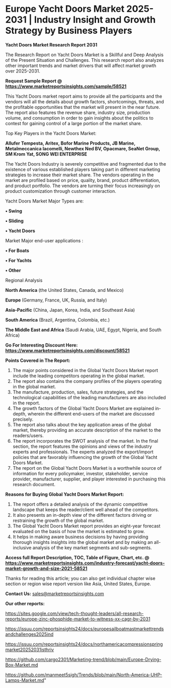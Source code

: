 # Europe Yacht Doors Market 2025-2031 | Industry Insight and Growth Strategy by Business Players

<strong>Yacht Doors Market Research Report 2031</strong>

The Research Report on Yacht Doors Market is a Skillful and Deep Analysis of the Present Situation and Challenges. This research report also analyzes other important trends and market drivers that will affect market growth over 2025-2031.

<strong>Request Sample Report @ <a href=https://www.marketreportsinsights.com/sample/58521>https://www.marketreportsinsights.com/sample/58521</a></strong>

This Yacht Doors market report aims to provide all the participants and the vendors will all the details about growth factors, shortcomings, threats, and the profitable opportunities that the market will present in the near future. The report also features the revenue share, industry size, production volume, and consumption in order to gain insights about the politics to contest for gaining control of a large portion of the market share.

Top Key Players in the Yacht Doors Market:

<strong>Allufer Tempesta, Aritex, Bofor Marine Products, JB Marine, Metalmeccanica Iacomelli, Newthex Ned BV, Opacmare, SeaNet Group, SM Krom Yat, SONG WEI ENTERPRISE</strong>

The Yacht Doors Industry is severely competitive and fragmented due to the existence of various established players taking part in different marketing strategies to increase their market share. The vendors operating in the market are profiled based on price, quality, brand, product differentiation, and product portfolio. The vendors are turning their focus increasingly on product customization through customer interaction.

Yacht Doors Market Major Types are:

<strong>• Swing

• Sliding

• Yacht Doors</strong>

Market Major end-user applications :

<strong>• For Boats

• For Yachts

• Other</strong>

Regional Analysis

</u><strong><b>North America</b></strong> (the United States, Canada, and Mexico)

<strong><b>Europe </b></strong>(Germany, France, UK, Russia, and Italy)

<strong><b>Asia-Pacific</b></strong> (China, Japan, Korea, India, and Southeast Asia)

<strong><b>South America</b></strong> (Brazil, Argentina, Colombia, etc.)

<strong><b>The Middle East and Africa</b></strong> (Saudi Arabia, UAE, Egypt, Nigeria, and South Africa)

<strong>Go For Interesting Discount Here: <a href=https://www.marketreportsinsights.com/discount/58521>https://www.marketreportsinsights.com/discount/58521</a></strong>

<strong>Points Covered in The Report:</strong>
<ol>
  <li>The major points considered in the Global Yacht Doors Market report include the leading competitors operating in the global market.</li>
  <li>The report also contains the company profiles of the players operating in the global market.</li>
  <li>The manufacture, production, sales, future strategies, and the technological capabilities of the leading manufacturers are also included in the report.</li>
  <li>The growth factors of the Global Yacht Doors Market are explained in-depth, wherein the different end-users of the market are discussed precisely.</li>
  <li>The report also talks about the key application areas of the global market, thereby providing an accurate description of the market to the readers/users.</li>
  <li>The report incorporates the SWOT analysis of the market. In the final section, the report features the opinions and views of the industry experts and professionals. The experts analyzed the export/import policies that are favorably influencing the growth of the Global Yacht Doors Market.</li>
  <li>The report on the Global Yacht Doors Market is a worthwhile source of information for every policymaker, investor, stakeholder, service provider, manufacturer, supplier, and player interested in purchasing this research document.</li>
</ol>
<strong>Reasons for Buying Global Yacht Doors Market Report:</strong>

<ol>
  <li>The report offers a detailed analysis of the dynamic competitive landscape that keeps the reader/client well ahead of the competitors.</li>
  <li>It also presents an in-depth view of the different factors driving or restraining the growth of the global market.</li>
  <li>The Global Yacht Doors Market report provides an eight-year forecast evaluated on the basis of how the market is estimated to grow.</li>
  <li>It helps in making aware business decisions by having providing thorough insights insights into the global market and by making an all-inclusive analysis of the key market segments and sub-segments.</li>
</ol>
<strong>Access full Report Description, TOC, Table of Figure, Chart, etc. @ <a href=https://www.marketreportsinsights.com/industry-forecast/yacht-doors-market-growth-and-size-2021-58521>https://www.marketreportsinsights.com/industry-forecast/yacht-doors-market-growth-and-size-2021-58521</a></strong>


Thanks for reading this article; you can also get individual chapter wise section or region wise report version like Asia, United States, Europe.

<strong>Contact Us:</strong>
sales@marketreportsinsights.com

<strong>Our other reports:</strong>

<a href=https://sites.google.com/view/tech-thought-leaders/all-research-reports/europe-zinc-phosphide-market-to-witness-xx-cagr-by-2031>https://sites.google.com/view/tech-thought-leaders/all-research-reports/europe-zinc-phosphide-market-to-witness-xx-cagr-by-2031</a>

<a href=https://issuu.com/reportsinsights24/docs/europesailboatmastmarkettrendsandchallenges2025ind>https://issuu.com/reportsinsights24/docs/europesailboatmastmarkettrendsandchallenges2025ind</a>

<a href=https://issuu.com/reportsinsights24/docs/northamericacompressionspringmarket20252031isthriv>https://issuu.com/reportsinsights24/docs/northamericacompressionspringmarket20252031isthriv</a>

<a href=https://github.com/cargo2301/Marketing-trend/blob/main/Europe-Drying-Box-Market.md>https://github.com/cargo2301/Marketing-trend/blob/main/Europe-Drying-Box-Market.md</a>

<a href=https://github.com/manmeet5sigh/Trends/blob/main/North-America-UHP-Lamps-Market.md>https://github.com/manmeet5sigh/Trends/blob/main/North-America-UHP-Lamps-Market.md</a>"
